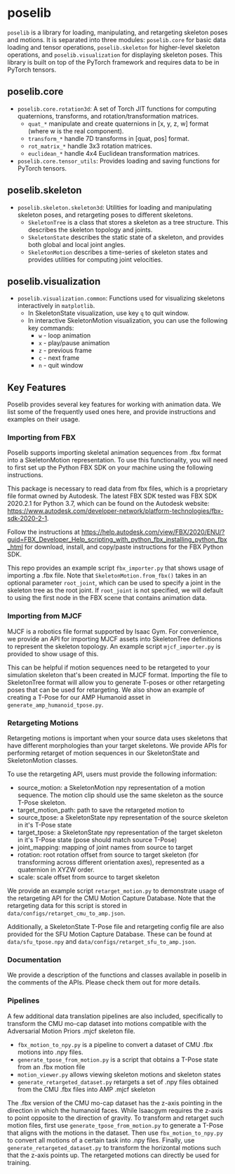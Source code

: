 # poselib

`poselib` is a library for loading, manipulating, and retargeting skeleton poses and motions. It is separated into three modules: `poselib.core` for basic data loading and tensor operations, `poselib.skeleton` for higher-level skeleton operations, and `poselib.visualization` for displaying skeleton poses. This library is built on top of the PyTorch framework and requires data to be in PyTorch tensors.

## poselib.core
- `poselib.core.rotation3d`: A set of Torch JIT functions for computing quaternions, transforms, and rotation/transformation matrices.
    - `quat_*` manipulate and create quaternions in [x, y, z, w] format (where w is the real component).
    - `transform_*` handle 7D transforms in [quat, pos] format.
    - `rot_matrix_*` handle 3x3 rotation matrices.
    - `euclidean_*` handle 4x4 Euclidean transformation matrices.
- `poselib.core.tensor_utils`: Provides loading and saving functions for PyTorch tensors.

## poselib.skeleton
- `poselib.skeleton.skeleton3d`: Utilities for loading and manipulating skeleton poses, and retargeting poses to different skeletons.
    - `SkeletonTree` is a class that stores a skeleton as a tree structure. This describes the skeleton topology and joints.
    - `SkeletonState` describes the static state of a skeleton, and provides both global and local joint angles.
    - `SkeletonMotion` describes a time-series of skeleton states and provides utilities for computing joint velocities.

## poselib.visualization
- `poselib.visualization.common`: Functions used for visualizing skeletons interactively in `matplotlib`.
    - In SkeletonState visualization, use key `q` to quit window.
    - In interactive SkeletonMotion visualization, you can use the following key commands:
        - `w` - loop animation
        - `x` - play/pause animation
        - `z` - previous frame
        - `c` - next frame
        - `n` - quit window

## Key Features
Poselib provides several key features for working with animation data. We list some of the frequently used ones here, and provide instructions and examples on their usage.

### Importing from FBX
Poselib supports importing skeletal animation sequences from .fbx format into a SkeletonMotion representation. To use this functionality, you will need to first set up the Python FBX SDK on your machine using the following instructions.

This package is necessary to read data from fbx files, which is a proprietary file format owned by Autodesk. The latest FBX SDK tested was FBX SDK 2020.2.1 for Python 3.7, which can be found on the Autodesk website: https://www.autodesk.com/developer-network/platform-technologies/fbx-sdk-2020-2-1.

Follow the instructions at https://help.autodesk.com/view/FBX/2020/ENU/?guid=FBX_Developer_Help_scripting_with_python_fbx_installing_python_fbx_html for download, install, and copy/paste instructions for the FBX Python SDK.

This repo provides an example script `fbx_importer.py` that shows usage of importing a .fbx file. Note that `SkeletonMotion.from_fbx()` takes in an optional parameter `root_joint`, which can be used to specify a joint in the skeleton tree as the root joint. If `root_joint` is not specified, we will default to using the first node in the FBX scene that contains animation data. 

### Importing from MJCF
MJCF is a robotics file format supported by Isaac Gym. For convenience, we provide an API for importing MJCF assets into SkeletonTree definitions to represent the skeleton topology. An example script `mjcf_importer.py` is provided to show usage of this.

This can be helpful if motion sequences need to be retargeted to your simulation skeleton that's been created in MJCF format. Importing the file to SkeletonTree format will allow you to generate T-poses or other retargeting poses that can be used for retargeting. We also show an example of creating a T-Pose for our AMP Humanoid asset in `generate_amp_humanoid_tpose.py`.

### Retargeting Motions
Retargeting motions is important when your source data uses skeletons that have different morphologies than your target skeletons. We provide APIs for performing retarget of motion sequences in our SkeletonState and SkeletonMotion classes.

To use the retargeting API, users must provide the following information:
  - source_motion: a SkeletonMotion npy representation of a motion sequence. The motion clip should use the same skeleton as the source T-Pose skeleton.
  - target_motion_path: path to save the retargeted motion to
  - source_tpose: a SkeletonState npy representation of the source skeleton in it's T-Pose state
  - target_tpose: a SkeletonState npy representation of the target skeleton in it's T-Pose state (pose should match source T-Pose)
  - joint_mapping: mapping of joint names from source to target
  - rotation: root rotation offset from source to target skeleton (for transforming across different orientation axes), represented as a quaternion in XYZW order.
  - scale: scale offset from source to target skeleton

We provide an example script `retarget_motion.py` to demonstrate usage of the retargeting API for the CMU Motion Capture Database. Note that the retargeting data for this script is stored in `data/configs/retarget_cmu_to_amp.json`.

Additionally, a SkeletonState T-Pose file and retargeting config file are also provided for the SFU Motion Capture Database. These can be found at `data/sfu_tpose.npy` and `data/configs/retarget_sfu_to_amp.json`.

### Documentation
We provide a description of the functions and classes available in poselib in the comments of the APIs. Please check them out for more details.


### Pipelines

A few additional data translation pipelines are also included, specifically to transform the CMU mo-cap dataset into motions compatible with the Adversarial Motion Priors .mjcf skeleton file. 
- `fbx_motion_to_npy.py` is a pipeline to convert a dataset of CMU .fbx motions into .npy files.
- `generate_tpose_from_motion.py` is a script that obtains a T-Pose state from an .fbx motion file
- `motion_viewer.py` allows viewing skeleton motions and skeleton states
- `generate_retargeted_dataset.py` retargets a set of .npy files obtained from the CMU .fbx files into AMP .mjcf skeleton

The .fbx version of the CMU mo-cap dataset has the z-axis pointing in the direction in which the humanoid faces. While Isaacgym requires the z-axis to point opposite to the direction of gravity. To transform and retarget such motion files, first use `generate_tpose_from_motion.py` to generate a T-Pose that aligns with the motions in the dataset. Then use `fbx_motion_to_npy.py` to convert all motions of a certain task into .npy files. Finally, use `generate_retargeted_dataset.py` to transform the horizontal motions such that the z-axis points up. The retargeted motions can directly be used for training. 
